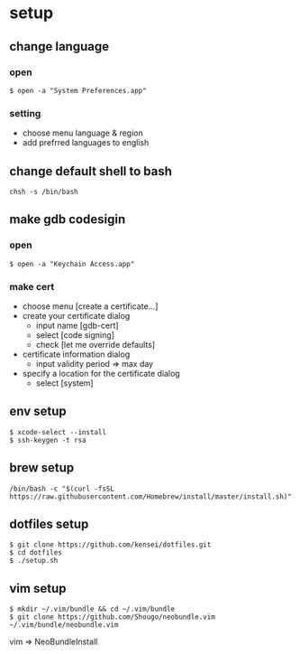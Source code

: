 # setup

## change language

### open

```
$ open -a "System Preferences.app"
```

### setting

* choose menu language & region
* add prefrred languages to english

## change default shell to bash

`chsh -s /bin/bash`

## make gdb codesigin

### open

```
$ open -a "Keychain Access.app"
```

### make cert

* choose menu [create a certificate...]
* create your certificate dialog
  * input name [gdb-cert]
  * select [code signing]
  * check [let me override defaults]
* certificate information dialog
  * input validity period => max day
* specify a location for the certificate dialog
  * select [system]

## env setup

```
$ xcode-select --install
$ ssh-keygen -t rsa
```

## brew setup

```
/bin/bash -c "$(curl -fsSL https://raw.githubusercontent.com/Homebrew/install/master/install.sh)"
```

## dotfiles setup

```
$ git clone https://github.com/kensei/dotfiles.git
$ cd dotfiles
$ ./setup.sh
```

## vim setup

```
$ mkdir ~/.vim/bundle && cd ~/.vim/bundle
$ git clone https://github.com/Shougo/neobundle.vim ~/.vim/bundle/neobundle.vim
```

vim => NeoBundleInstall

